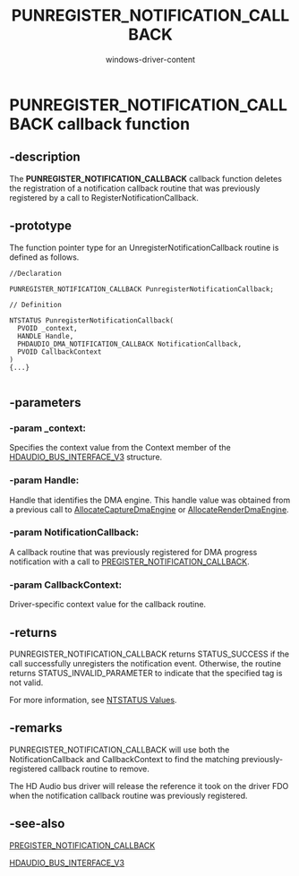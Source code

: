 ﻿---
UID: NC:hdaudio.PUNREGISTER_NOTIFICATION_CALLBACK
title: PUNREGISTER_NOTIFICATION_CALLBACK
author: windows-driver-content
description: 
tech.root: audio
ms.assetid: 453c5313-24a0-4009-98bd-9bba2a546a75
ms.author: windowsdriverdev
ms.date: 12/19/2018 
ms.topic: callback
ms.prod: windows-hardware
ms.technology: windows-devices
req.header: hdaudio.h
req.include-header:
req.target-type:
req.target-min-winverclnt: 19H1
req.target-min-winversvr:
req.kmdf-ver:
req.umdf-ver:
req.lib:
req.dll:
req.irql: PASSIVE_LEVEL
req.ddi-compliance:
req.unicode-ansi:
req.idl:
req.max-support:
req.namespace:
req.assembly:
req.type-library: 
topic_type: 
-	apiref
api_type: 
-	UserDefined
api_location: 
-	hdaudio.h
api_name: 
-	PUNREGISTER_NOTIFICATION_CALLBACK
product: Windows
targetos: Windows
---

# PUNREGISTER_NOTIFICATION_CALLBACK callback function

## -description

The **PUNREGISTER_NOTIFICATION_CALLBACK** callback function deletes the registration of a notification callback routine that was previously registered by a call to RegisterNotificationCallback.


## -prototype

The function pointer type for an UnregisterNotificationCallback routine is defined as follows.

```
//Declaration

PUNREGISTER_NOTIFICATION_CALLBACK PunregisterNotificationCallback;

// Definition

NTSTATUS PunregisterNotificationCallback(
  PVOID _context,
  HANDLE Handle,
  PHDAUDIO_DMA_NOTIFICATION_CALLBACK NotificationCallback,
  PVOID CallbackContext
)
{...}


```

## -parameters

### -param _context: 
Specifies the context value from the Context member of the [HDAUDIO_BUS_INTERFACE_V3](ns-hdaudio-_hdaudio_bus_interface_v3.md) structure.

### -param Handle: 
Handle that identifies the DMA engine. This handle value was obtained from a previous call to [AllocateCaptureDmaEngine](nc-hdaudio-pallocate_capture_dma_engine.md) or [AllocateRenderDmaEngine](nc-hdaudio-pallocate_render_dma_engine.md).


### -param NotificationCallback: 
A callback routine that was previously registered for DMA progress notification with a call to [PREGISTER_NOTIFICATION_CALLBACK](nc-hdaudio-pregister_notification_callback.md).


### -param CallbackContext: 
Driver-specific context value for the callback routine.


## -returns

PUNREGISTER_NOTIFICATION_CALLBACK returns STATUS_SUCCESS if the call successfully unregisters the notification event. Otherwise, the routine returns STATUS_INVALID_PARAMETER to indicate that the specified tag is not valid.

For more information, see [NTSTATUS Values](https://docs.microsoft.com/en-us/windows-hardware/drivers/kernel/ntstatus-values).

## -remarks

PUNREGISTER_NOTIFICATION_CALLBACK will use both the NotificationCallback and CallbackContext to find the matching previously-registered callback routine to remove.

The HD Audio bus driver will release the reference it took on the driver FDO when the notification callback routine was previously registered.


## -see-also

[PREGISTER_NOTIFICATION_CALLBACK](nc-hdaudio-pregister_notification_callback.md)

[HDAUDIO_BUS_INTERFACE_V3](ns-hdaudio-_hdaudio_bus_interface_v3.md)